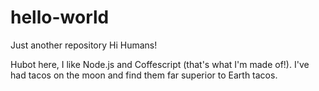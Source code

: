 # hello-world
Just another repository
Hi Humans!

Hubot here, I like Node.js and Coffescript (that's what I'm made of!).
I've had tacos on the moon and find them far superior to Earth tacos.
